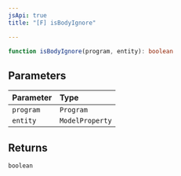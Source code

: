 ```yaml
---
jsApi: true
title: "[F] isBodyIgnore"

---
```

```ts
function isBodyIgnore(program, entity): boolean
```

## Parameters

| Parameter | Type |
| :------ | :------ |
| `program` | `Program` |
| `entity` | `ModelProperty` |

## Returns

`boolean`
